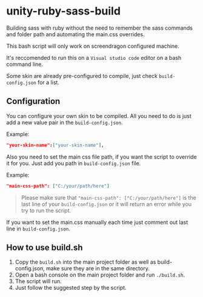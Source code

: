 # unity-ruby-sass-build

Building sass with ruby without the need to remember the sass commands and folder path and automating the main.css overrides.

This bash script will only work on screendragon configured machine.

It's reccomended to run this on a `Visual studio code` editor on a bash command line.

Some skin are already pre-configured to compile, just check `build-config.json` for a list.

## Configuration

You can configure your own skin to be compiled. 
All you need to do is just add a new value pair in the `build-config.json`.

Example:

```json
"your-skin-name":["your-skin-name"],
```

Also you need to set the main css file path, if you want the script to override it for you.
Just add you path in `build-config.json` file.

Example:

```json
"main-css-path": ["C:/your/path/here"]
```

> Please make sure that `"main-css-path": ["C:/your/path/here"]` is the last line of your `build-config.json`  or it will return an error while you try to run the script.

If you want to set the main.css manually each time just comment out last line in `build-config.json`.

## How to use build.sh

1. Copy the `build.sh` into the main project folder as well as build-config.json, make sure they are in the same directory.
2. Open a bash console on the main project folder and run `./build.sh`.
3. The script will run.
4. Just follow the suggested step by the script.





